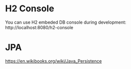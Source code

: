 # H2 Console
You can use H2 embeded DB console during development: http://localhost:8080/h2-console

# JPA
https://en.wikibooks.org/wiki/Java_Persistence
